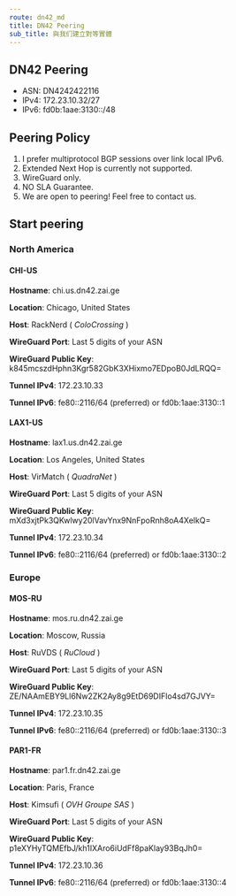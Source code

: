 ```yaml
---
route: dn42_md
title: DN42 Peering
sub_title: 與我们建立對等實體
---
```


## DN42 Peering

- ASN: DN4242422116
- IPv4: 172.23.10.32/27
- IPv6: fd0b:1aae:3130::/48

## Peering Policy

1. I prefer multiprotocol BGP sessions over link local IPv6.
2. Extended Next Hop is currently not supported.
3. WireGuard only.
4. NO SLA Guarantee.
5. We are open to peering! Feel free to contact us.

## Start peering

### North America

#### CHI-US

**Hostname**: chi.us.dn42.zai.ge

**Location**: Chicago, United States

**Host**: RackNerd ( _ColoCrossing_ )

**WireGuard Port**: Last 5 digits of your ASN

**WireGuard Public Key**: k845mcszdHphn3Kgr582GbK3XHixmo7EDpoB0JdLRQQ=

**Tunnel IPv4**: 172.23.10.33

**Tunnel IPv6**: fe80::2116/64 (preferred) or fd0b:1aae:3130::1

#### LAX1-US

**Hostname**: lax1.us.dn42.zai.ge

**Location**: Los Angeles, United States

**Host**: VirMatch ( _QuadraNet_ )

**WireGuard Port**: Last 5 digits of your ASN

**WireGuard Public Key**: mXd3xjtPk3QKwlwy20lVavYnx9NnFpoRnh8oA4XeIkQ=

**Tunnel IPv4**: 172.23.10.34

**Tunnel IPv6**: fe80::2116/64 (preferred) or fd0b:1aae:3130::2

### Europe

#### MOS-RU

**Hostname**: mos.ru.dn42.zai.ge

**Location**: Moscow, Russia

**Host**: RuVDS ( _RuCloud_ )

**WireGuard Port**: Last 5 digits of your ASN

**WireGuard Public Key**: ZE/NAAmEBY9Ll6Nw2ZK2Ay8g9EtD69DIFlo4sd7GJVY=

**Tunnel IPv4**: 172.23.10.35

**Tunnel IPv6**: fe80::2116/64 (preferred) or fd0b:1aae:3130::3

#### PAR1-FR

**Hostname**: par1.fr.dn42.zai.ge

**Location**: Paris, France

**Host**: Kimsufi ( _OVH Groupe SAS_ )

**WireGuard Port**: Last 5 digits of your ASN

**WireGuard Public Key**: p1eXYHyTQMEfbJ/kh1IXAro6iUdFf8paKlay93BqJh0=

**Tunnel IPv4**: 172.23.10.36

**Tunnel IPv6**: fe80::2116/64 (preferred) or fd0b:1aae:3130::4

